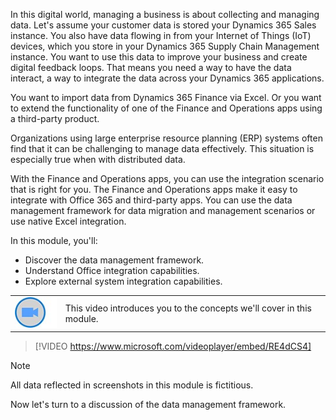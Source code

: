 ﻿In this digital world, managing a business is about collecting and managing data. Let's assume your customer data is stored your Dynamics 365 Sales instance. You also have data flowing in from your Internet of Things (IoT) devices, which you store in your Dynamics 365 Supply Chain Management instance. You want to use this data to improve your business and create digital feedback loops. That means you need a way to have the data interact, a way to integrate the data across your Dynamics 365 applications.

You want to import data from Dynamics 365 Finance via Excel. Or you want to extend the functionality of one of the Finance and Operations apps using a third-party product.

Organizations using large enterprise resource planning (ERP) systems often find that it can be challenging to manage data effectively. This situation is especially true when with distributed data.

With the Finance and Operations apps, you can use the integration scenario that is right for you. The Finance and Operations apps make it easy to integrate with Office 365 and third-party apps. You can use the data management framework for data migration and management scenarios or use native Excel integration.

In this module, you'll:

- Discover the data management framework.
- Understand Office integration capabilities​. 
- Explore external system integration capabilities​.

|  |  |
| ------------ | ------------- | 
| ![Icon indicating play video](../media/video-icon.png) | This video introduces you to the concepts we'll cover in this module. |
 
> [!VIDEO https://www.microsoft.com/videoplayer/embed/RE4dCS4]

> [!NOTE]
> All data reflected in screenshots in this module is fictitious.

Now let's turn to a discussion of the data management framework. 
